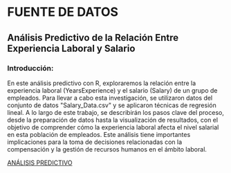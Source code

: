 # FUENTE DE DATOS
## Análisis Predictivo de la Relación Entre Experiencia Laboral y Salario
### Introducción:
En este análisis predictivo con R, exploraremos la relación entre la experiencia laboral (YearsExperience) y el salario (Salary) de un grupo de empleados. Para llevar a cabo esta investigación, se utilizaron datos del conjunto de datos "Salary_Data.csv" y se aplicaron técnicas de regresión lineal. A lo largo de este trabajo, se describirán los pasos clave del proceso, desde la preparación de datos hasta la visualización de resultados, con el objetivo de comprender cómo la experiencia laboral afecta el nivel salarial en esta población de empleados. Este análisis tiene importantes implicaciones para la toma de decisiones relacionadas con la compensación y la gestión de recursos humanos en el ámbito laboral.

[ANÁLISIS PREDICTIVO](https://gist.github.com/emadiaz15/0a6e1012dc53fd2bd9c8a259486f8a74)
